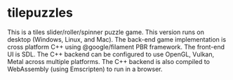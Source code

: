 # tilepuzzles
This is a tiles slider/roller/spinner puzzle game. This version runs on desktop (Windows, Linux, and Mac). 
The back-end game implementation is cross platform C++ using @google/filament PBR framework. 
The front-end UI is SDL. 
The C++ backend can be configured to use OpenGL, Vulkan, Metal across multiple platforms. 
The C++ backend is also compiled to WebAssembly (using Emscripten) to run in a browser.

